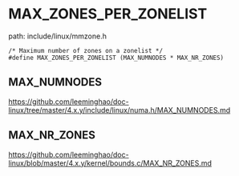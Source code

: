 MAX_ZONES_PER_ZONELIST
========================================

path: include/linux/mmzone.h
```
/* Maximum number of zones on a zonelist */
#define MAX_ZONES_PER_ZONELIST (MAX_NUMNODES * MAX_NR_ZONES)
```

MAX_NUMNODES
----------------------------------------

https://github.com/leeminghao/doc-linux/tree/master/4.x.y/include/linux/numa.h/MAX_NUMNODES.md

MAX_NR_ZONES
----------------------------------------

https://github.com/leeminghao/doc-linux/blob/master/4.x.y/kernel/bounds.c/MAX_NR_ZONES.md
